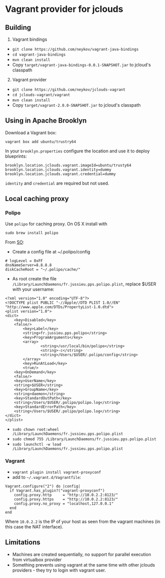 Vagrant provider for jclouds
============================

Building
--------

1. Vagrant bindings
  * `git clone https://github.com/neykov/vagrant-java-bindings`
  * `cd vagrant-java-bindings`
  * `mvn clean install`
  * Copy `target/vagrant-java-bindings-0.0.1-SNAPSHOT.jar` to jcloud's classpath
2. Vagrant provider
  * `git clone https://github.com/neykov/jclouds-vagrant`
  * `cd jclouds-vagrant/vagrant`
  * `mvn clean install`
  * Copy `target/vagrant-2.0.0-SNAPSHOT.jar` to jcloud's classpath

Using in Apache Brooklyn
------------------------

Download a Vagrant box:
```
vagrant box add ubuntu/trustry64
```

In your `brooklyn.properties` configure the location and use it to deploy blueprints:
```
brooklyn.location.jclouds.vagrant.imageId=ubuntu/trusty64
brooklyn.location.jclouds.vagrant.identity=dummy
brooklyn.location.jclouds.vagrant.credential=dummy
```

`identity` and `credential` are required but not used.


Local caching proxy
-------------------

### Polipo

Use `polipo` for caching proxy. On OS X install with
```
sudo brew install polipo
```

From [SO](http://superuser.com/questions/192696/how-can-i-make-tor-and-polipo-run-and-automatically-restart-using-launchd-on-m):

* Create a config file at ~/.polipo/config

```
# logLevel = 0xFF
dnsNameServer=8.8.8.8
diskCacheRoot = "~/.polipo/cache/"

```

* As root create the file `/Library/LaunchDaemons/fr.jussieu.pps.polipo.plist`, replace $USER with your username:
```
<?xml version="1.0" encoding="UTF-8"?>
<!DOCTYPE plist PUBLIC "-//Apple//DTD PLIST 1.0//EN" "http://www.apple.com/DTDs/PropertyList-1.0.dtd">
<plist version="1.0">
<dict>
    <key>Disabled</key>
    <false/>
        <key>Label</key>
        <string>fr.jussieu.pps.polipo</string>
        <key>ProgramArguments</key>
        <array>
                <string>/usr/local/bin/polipo</string>
                <string>-c</string>
                <string>/Users/$USER/.polipo/config</string>
        </array>
        <key>RunAtLoad</key>
        <true/>
    <key>OnDemand</key>
    <false/>
    <key>UserName</key>
    <string>$USER</string>
    <key>GroupName</key>
    <string>daemon</string>
    <key>StandardOutPath</key>
    <string>/Users/$USER/.polipo/polipo.log</string>
    <key>StandardErrorPath</key>
    <string>/Users/$USER/.polipo/polipo.log</string>
</dict>
</plist>
```

* `sudo chown root:wheel /Library/LaunchDaemons/fr.jussieu.pps.polipo.plist`
* `sudo chmod 755 /Library/LaunchDaemons/fr.jussieu.pps.polipo.plist`
* `sudo launchctl -w load /Library/LaunchDaemons/fr.jussieu.pps.polipo.plist`

### Vagrant

* `vagrant plugin install vagrant-proxyconf`
* add to `~/.vagrant.d/Vagrantfile`:
```
Vagrant.configure("2") do |config|
  if Vagrant.has_plugin?("vagrant-proxyconf")
    config.proxy.http     = "http://10.0.2.2:8123/"
    config.proxy.https    = "http://10.0.2.2:8123/"
    config.proxy.no_proxy = "localhost,127.0.0.1"
  end
end
```

Where `10.0.2.2` is the IP of your host as seen from the vagrant machines (in this case the NAT interface).


Limitations
-----------

* Machines are created sequentially, no support for parallel execution from virtualbox provider
* Something prevents using vagrant at the same time with other jclouds providers - they try to login with vagrant user.

